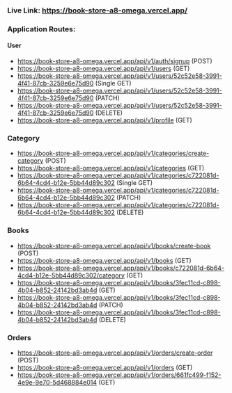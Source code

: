 ### Live Link: https://book-store-a8-omega.vercel.app/

### Application Routes:

#### User

- https://book-store-a8-omega.vercel.app/api/v1/auth/signup (POST)
- https://book-store-a8-omega.vercel.app/api/v1/users (GET)
- https://book-store-a8-omega.vercel.app/api/v1/users/52c52e58-3991-4f41-87cb-3259e6e75d90 (Single GET)
- https://book-store-a8-omega.vercel.app/api/v1/users/52c52e58-3991-4f41-87cb-3259e6e75d90 (PATCH)
- https://book-store-a8-omega.vercel.app/api/v1/users/52c52e58-3991-4f41-87cb-3259e6e75d90 (DELETE)
- https://book-store-a8-omega.vercel.app/api/v1/profile (GET)

### Category

- https://book-store-a8-omega.vercel.app/api/v1/categories/create-category (POST)
- https://book-store-a8-omega.vercel.app/api/v1/categories (GET)
- https://book-store-a8-omega.vercel.app/api/v1/categories/c722081d-6b64-4cd4-b12e-5bb44d89c302 (Single GET)
- https://book-store-a8-omega.vercel.app/api/v1/categories/c722081d-6b64-4cd4-b12e-5bb44d89c302 (PATCH)
- https://book-store-a8-omega.vercel.app/api/v1/categories/c722081d-6b64-4cd4-b12e-5bb44d89c302 (DELETE)

### Books

- https://book-store-a8-omega.vercel.app/api/v1/books/create-book (POST)
- https://book-store-a8-omega.vercel.app/api/v1/books (GET)
- https://book-store-a8-omega.vercel.app/api/v1/books/c722081d-6b64-4cd4-b12e-5bb44d89c302/category (GET)
- https://book-store-a8-omega.vercel.app/api/v1/books/3fec11cd-c898-4b04-b852-24142bd3ab4d (GET)
- https://book-store-a8-omega.vercel.app/api/v1/books/3fec11cd-c898-4b04-b852-24142bd3ab4d (PATCH)
- https://book-store-a8-omega.vercel.app/api/v1/books/3fec11cd-c898-4b04-b852-24142bd3ab4d (DELETE)

### Orders

- https://book-store-a8-omega.vercel.app/api/v1/orders/create-order (POST)
- https://book-store-a8-omega.vercel.app/api/v1/orders (GET)
- https://book-store-a8-omega.vercel.app/api/v1/orders/661fc499-f152-4e9e-9e70-5d468884e014 (GET)
